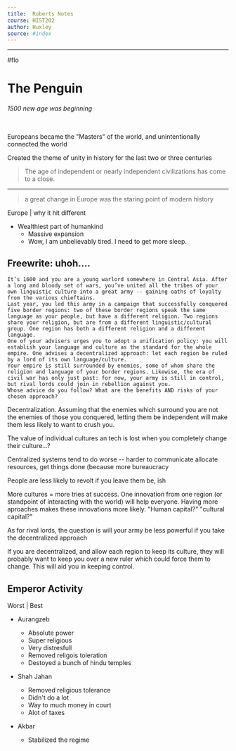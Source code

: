```yaml
---
title:  Roberts Notes  
course: HIST202
author: Huxley 
source: #index
---
```


---

#flo 


# The Penguin 
###### 1500 new age was beginning 
```
```


Europeans became the "Masters" of the world, and unintentionally connected the world

Created the theme of unity in history for the last two or three centuries 

> The age of independent or nearly independent civilizations has come to a close. 
---
> a great change in Europe was the staring point of modern history


Europe | why it hit different 
 - Wealthiest part of humankind
	- Massive expansion
	- Wow, I am unbelievably tired. I need to get more sleep.


## Freewrite: uhoh....
```
It’s 1600 and you are a young warlord somewhere in Central Asia. After a long and bloody set of wars, you’ve united all the tribes of your own linguistic culture into a great army -- gaining oaths of loyalty from the various chieftains. 
Last year, you led this army in a campaign that successfully conquered five border regions: two of these border regions speak the same language as your people, but have a different religion. Two regions share your religion, but are from a different linguistic/cultural group. One region has both a different religion and a different language.
One of your advisers urges you to adopt a unification policy: you will establish your language and culture as the standard for the whole empire. One advises a decentralized approach: let each region be ruled by a lord of its own language/culture. 
Your empire is still surrounded by enemies, some of whom share the religion and language of your border regions. Likewise, the era of civil war has only just past: for now, your army is still in control, but rival lords could join in rebellion against you.
Whose advice do you follow? What are the benefits AND risks of your chosen approach?
```

Decentralization. Assuming that the enemies which surround you are not the enemies of those you conquered, letting them be independent will make them less likely to want to crush you. 

The value of individual cultures an tech is lost when you completely change their culture...?


Centralized systems tend to do worse -- harder to communicate allocate resources, get things done (because more bureaucracy

People are less likely to revolt if you leave them be, ish 

More cultures = more tries at success. One innovation from one region (or standpoint of interacting with the world) will help everyone. Having more aproaches makes these innovations more likely. 
"Human capital?" "cultural capital?"

As for rival lords, the question is will your army be less powerful if you take the decentralized approach


If you are decentralized, and allow each region to keep its culture, they will probably want to keep you over a new ruler which could force them to change. This will aid you in keeping control. 


## Emperor Activity 

Worst
 |
Best

- Aurangzeb
	- Absolute power
	- Super religious
	- Very distresfull
	- Removed religois toleration 
	- Destoyed a bunch of hindu temples 
	
- Shah Jahan
	 - Removed religious tolerance
	 - Didn't do a lot 
	 - Way to much money in court 
	 - Alot of taxes 
	 
- Akbar 
	- Stabilized the regime 









